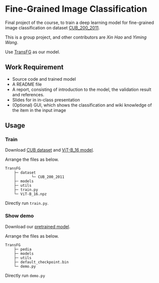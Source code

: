 # Fine-Grained Image Classification

Final project of the course, to train a deep learning model for fine-grained image classification on dataset [CUB_200_2011](http://www.vision.caltech.edu/datasets/cub_200_2011/).

This is a group project, and other contributors are *Xin Hao* and *Yiming Wang*.

Use [TransFG](https://arxiv.org/abs/2103.07976) as our model.

## Work Requirement

- Source code and trained model
- A README file
- A report, consisting of introduction to the model, the validation result and references.
- Slides for in in-class presentation
- (Optional) GUI, which shows the classification and wiki knowledge of the item in the input image

## Usage

### Train

Download [CUB dataset](http://www.vision.caltech.edu/datasets/cub_200_2011/
) and [ViT-B_16 model](https://console.cloud.google.com/storage/browser/vit_models/imagenet21k?pageState=(%22StorageObjectListTable%22:(%22f%22:%22%255B%255D%22))&prefix=&forceOnObjectsSortingFiltering=false).

Arrange the files as below. 

```
TransFG
    ├─ dataset
    │       └─ CUB_200_2011
    ├─ models
    ├─ utils
    ├─ train.py
    └─ ViT-B_16.npz
```

Directly run `train.py`.

### Show demo

Download our [pretrained model](https://disk.pku.edu.cn:443/link/F65B24FCC4B01D2A4F7352D2A73D3DC1).

Arrange the files as below.

```
TransFG
    ├─ pedia
    ├─ models
    ├─ utils
    ├─ default_checkpoint.bin
    └─ demo.py
```

Directly run `demo.py`
